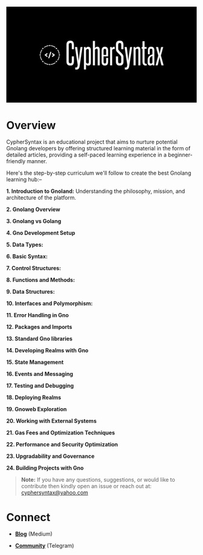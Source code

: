 ![Alt Image](https://github.com/Danish-Mahboob/CypherSyntax/blob/59c7984cfa85a5f215d67bdd50527b515f7880ed/Banner.jpg)

# Overview

CypherSyntax is an educational project that aims to nurture potential Gnolang developers by offering structured learning material in the form of detailed articles, providing a self-paced learning experience in a beginner-friendly manner.

Here's the step-by-step curriculum we'll follow to create the best Gnolang learning hub:–

__1. Introduction to Gnoland:__ Understanding the philosophy, mission, and architecture of the platform.

__2. Gnolang Overview__

__3. Gnolang vs Golang__

__4. Gno Development Setup__

__5. Data Types:__

__6. Basic Syntax:__

__7. Control Structures:__

__8. Functions and Methods:__

__9. Data Structures:__

__10. Interfaces and Polymorphism:__

__11. Error Handling in Gno__

__12. Packages and Imports__

__13. Standard Gno libraries__

__14. Developing Realms with Gno__

__15. State Management__

__16. Events and Messaging__

__17. Testing and Debugging__

__18. Deploying Realms__

__19. Gnoweb Exploration__

__20. Working with External Systems__

__21. Gas Fees and Optimization Techniques__

__22. Performance and Security Optimization__

__23. Upgradability and Governance__

__24. Building Projects with Gno__

>__Note:__ If you have any questions, suggestions, or would like to contribute then kindly open an issue or reach out at: cyphersyntax@yahoo.com

# Connect
+ __[Blog](https://medium.com/@cyphersyntax)__ (Medium)

+ __[Community](https://t.me/cyphersyntax)__ (Telegram)

